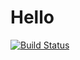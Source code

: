 Hello
=====


[![Build Status](https://travis-ci.org/minhhuyle/testIC.svg?branch=master)](https://travis-ci.org/minhhuyle/testIC)


